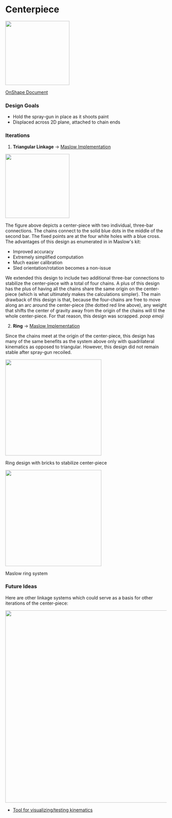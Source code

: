 # Centerpiece

<img src="https://imgur.com/B8fPiiH.jpg" width="200">

[OnShape Document](https://cad.onshape.com/documents/9436b4b003238d1dfd9249e6/w/013a2f8b46f01adf8d57174f/e/b9008f226251bdd07a1122cc)

### Design Goals

- Hold the spray-gun in place as it shoots paint
- Displaced across 2D plane, attached to chain ends

### Iterations

1. **Triangular Linkage** → [Maslow Implementation](http://maslowcommunitygarden.org/Maslow-triangulation-linkage-kit.html)

<img src="https://imgur.com/qjkO0tJ.jpg" width="200">

The figure above depicts a center-piece with two individual, three-bar connections. The chains connect to the solid blue dots in the middle of the second bar. The fixed points are at the four white holes with a blue cross. The advantages of this design as enumerated in in Maslow's kit:

- Improved accuracy
- Extremely simplified computation
- Much easier calibration
- Sled orientation/rotation becomes a non-issue

We extended this design to include two additional three-bar connections to stabilize the center-piece with a total of four chains. A plus of this design has the plus of having all the chains share the same origin on the center-piece (which is what ultimately makes the calculations simpler). The main drawback of this design is that, because the four-chains are free to move along an arc around the center-piece (the dotted red line above), any weight that shifts the center of gravity away from the origin of the chains will til the whole center-piece. For that reason, this design was scrapped. *poop emoji*

2. **Ring** → [Maslow Implementation](http://maslowcommunitygarden.org/Maslow-Ring-System.html)

Since the chains meet at the origin of the center-piece, this design has many of the same benefits as the system above only with quadrilateral kinematics as opposed to triangular. However, this design did not remain stable after spray-gun recoiled. 

<img src="https://imgur.com/QloOmfw.jpg" width="300">

Ring design with bricks to stabilize center-piece

<img src="https://imgur.com/eRbLdn3.jpg" width="300">

Maslow ring system 

### Future Ideas

Here are other linkage systems which could serve as a basis for other iterations of the center-piece:

<img src="https://imgur.com/2jxo4EO.jpg" width="600">

- [Tool for visualizing/testing kinematics](https://www.geogebra.org/)
